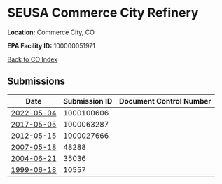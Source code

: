 # SEUSA Commerce City Refinery

**Location:** Commerce City, CO

**EPA Facility ID:** 100000051971

[Back to CO Index](../../index.md)

## Submissions

| Date | Submission ID | Document Control Number |
|------|--------------|-------------------------|
| [2022-05-04](submissions/1000100606.md) | 1000100606 |  |
| [2017-05-05](submissions/1000063287.md) | 1000063287 |  |
| [2012-05-15](submissions/1000027666.md) | 1000027666 |  |
| [2007-05-18](submissions/48288.md) | 48288 |  |
| [2004-06-21](submissions/35036.md) | 35036 |  |
| [1999-06-18](submissions/10557.md) | 10557 |  |
